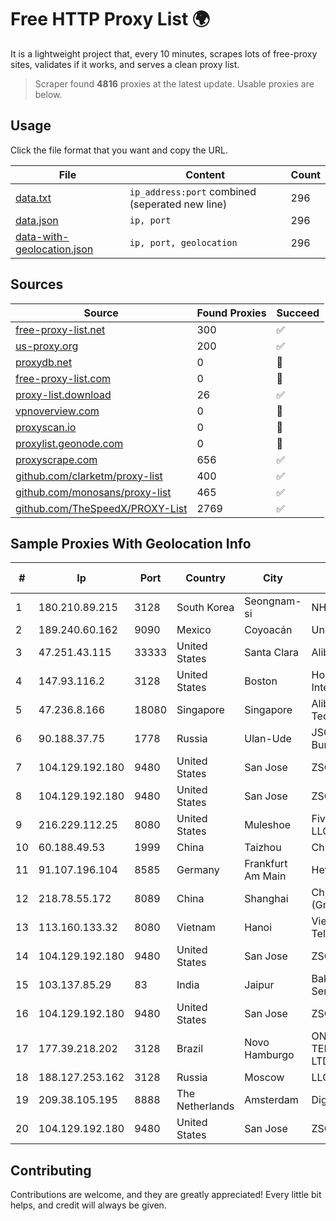 
# Free HTTP Proxy List 🌍

It is a lightweight project that, every 10 minutes, scrapes lots of free-proxy sites, validates if it works, and serves a clean proxy list.


> Scraper found **4816** proxies at the latest update. Usable proxies are below.

## Usage

Click the file format that you want and copy the URL.


|File|Content|Count|
|----|-------|-----|
|[data.txt](https://raw.githubusercontent.com/themiralay/Proxy-List-World/master/data.txt)|`ip_address:port` combined (seperated new line)|296|
|[data.json](https://raw.githubusercontent.com/themiralay/Proxy-List-World/master/data.json)|`ip, port`|296|
|[data-with-geolocation.json](https://raw.githubusercontent.com/themiralay/Proxy-List-World/master/data-with-geolocation.json)|`ip, port, geolocation`|296|

## Sources

|Source|Found Proxies|Succeed|
|------|-------------|-------|
|[free-proxy-list.net](https://free-proxy-list.net)|300|✅|
|[us-proxy.org](https://www.us-proxy.org)|200|✅|
|[proxydb.net](http://proxydb.net)|0|🚫|
|[free-proxy-list.com](https://free-proxy-list.com/?page=&port=&type%5B%5D=http&type%5B%5D=https&up_time=0&search=Search)|0|🚫|
|[proxy-list.download](https://www.proxy-list.download/HTTP)|26|✅|
|[vpnoverview.com](https://vpnoverview.com/privacy/anonymous-browsing/free-proxy-servers)|0|🚫|
|[proxyscan.io](https://www.proxyscan.io)|0|🚫|
|[proxylist.geonode.com](https://proxylist.geonode.com/api/proxy-list?limit=300&page=1&sort_by=lastChecked&sort_type=desc&protocols=http,https)|0|🚫|
|[proxyscrape.com](https://api.proxyscrape.com/v2/?request=displayproxies&protocol=http&timeout=10000&country=all&ssl=all&anonymity=all)|656|✅|
|[github.com/clarketm/proxy-list](https://raw.githubusercontent.com/clarketm/proxy-list/master/proxy-list-raw.txt)|400|✅|
|[github.com/monosans/proxy-list](https://raw.githubusercontent.com/monosans/proxy-list/main/proxies/http.txt)|465|✅|
|[github.com/TheSpeedX/PROXY-List](https://raw.githubusercontent.com/TheSpeedX/PROXY-List/master/http.txt)|2769|✅|


## Sample Proxies With Geolocation Info

|#|Ip|Port|Country|City|Internet Service Provider|
|-|--|----|-------|----|-------------------------|
|1|180.210.89.215|3128|South Korea|Seongnam-si|NHNCLOUD|
|2|189.240.60.162|9090|Mexico|Coyoacán|Uninet S.A. de C.V.|
|3|47.251.43.115|33333|United States|Santa Clara|Alibaba Cloud LLC|
|4|147.93.116.2|3128|United States|Boston|Hostinger International Limited|
|5|47.236.8.166|18080|Singapore|Singapore|Alibaba (US) Technology Co., Ltd.|
|6|90.188.37.75|1778|Russia|Ulan-Ude|JSC "Sibirtelecom" Buryat branch|
|7|104.129.192.180|9480|United States|San Jose|ZSCALER, INC.|
|8|104.129.192.180|9480|United States|San Jose|ZSCALER, INC.|
|9|216.229.112.25|8080|United States|Muleshoe|Five Area Systems, LLC|
|10|60.188.49.53|1999|China|Taizhou|Chinanet|
|11|91.107.196.104|8585|Germany|Frankfurt Am Main|Hetzner Online AG|
|12|218.78.55.172|8089|China|Shanghai|China Telecom (Group)|
|13|113.160.133.32|8080|Vietnam|Hanoi|VietNam Post and Telecom Corporation|
|14|104.129.192.180|9480|United States|San Jose|ZSCALER, INC.|
|15|103.137.85.29|83|India|Jaipur|Bakliwal Telecom Services Pvt Ltd|
|16|104.129.192.180|9480|United States|San Jose|ZSCALER, INC.|
|17|177.39.218.202|3128|Brazil|Novo Hamburgo|ONE TELECOM TELECOMUNICACOES LTDA|
|18|188.127.253.162|3128|Russia|Moscow|LLC Smart Ape|
|19|209.38.105.195|8888|The Netherlands|Amsterdam|DigitalOcean, LLC|
|20|104.129.192.180|9480|United States|San Jose|ZSCALER, INC.|



## Contributing

Contributions are welcome, and they are greatly appreciated! Every
little bit helps, and credit will always be given.

